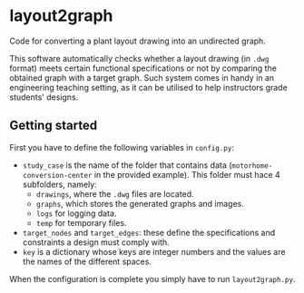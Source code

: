 # layout2graph
Code for converting a plant layout drawing into an undirected graph.

This software automatically checks whether a layout drawing (in `.dwg` format) meets certain functional specifications or not by comparing the obtained graph with a target graph. Such system comes in handy in an engineering teaching setting, as it can be utilised to help instructors grade students' designs.
## Getting started
First you have to define the following variables in `config.py`:
* `study_case` is the name of the folder that contains data (`motorhome-conversion-center` in the provided example). This folder must hace 4 subfolders, namely:
    * `drawings`, where the  `.dwg` files are located.
    * `graphs`, which stores the generated graphs and images.
    * `logs` for logging data.
    * `temp` for temporary files.
* `target_nodes` and `target_edges`: these define the specifications and constraints a design must comply with.
* `key` is a dictionary whose keys are integer numbers and the values are the names of the different spaces.

When the configuration is complete you simply have to run `layout2graph.py`.